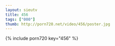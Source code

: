 ```yaml
--- 
layout: sieutv
title: 456
tags: ["000"]
thumb: http://porn720.net/video/456/poster.jpg
---
```

{% include porn720 key="456" %} 
